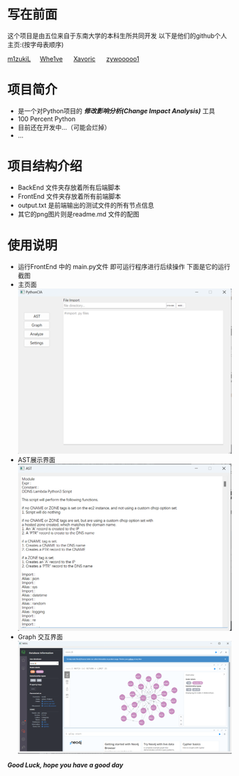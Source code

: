# 写在前面
这个项目是由五位来自于东南大学的本科生所共同开发
以下是他们的github个人主页:(按字母表顺序)

  [m1zukiL](https://github.com/m1zukiL)$\quad$ [Whe1ve](https://github.com/Whe1veWUPK) $\quad$ [Xavoric](https://github.com/Xavoric) $\quad$ [zywooooo1](https://github.com/zywooooo1)
# 项目简介
* 是一个对Python项目的 ***修改影响分析(Change Impact Analysis)*** 工具
* 100 Percent Python
* 目前还在开发中...（可能会烂掉）
* ...
# 项目结构介绍
* BackEnd 文件夹存放着所有后端脚本
* FrontEnd 文件夹存放着所有前端脚本
* output.txt 是前端输出的测试文件的所有节点信息
* 其它的png图片则是readme.md 文件的配图
# 使用说明
* 运行FrontEnd 中的 main.py文件 即可运行程序进行后续操作 下面是它的运行截图
* 主页面![Alt text](MainFrame.png)
* AST展示界面![Alt text](AST.png)
* Graph 交互界面![Alt text](MDG.png)


***Good Luck, hope you have a good day***